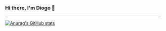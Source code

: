 ### Hi there, I'm Diogo 👋
------------


[![Anurag's GitHub stats](https://github-readme-stats.vercel.app/api?username=fullonic&count_private=true&theme=gruvbox )](https://github.com/anuraghazra/github-readme-stats)

<!--
**fullonic/fullonic** is a ✨ _special_ ✨ repository because its `README.md` (this file) appears on your GitHub profile.
[![Top Langs](https://github-readme-stats.vercel.app/api/top-langs/?username=fullonic)](https://github.com/anuraghazra/github-readme-stats)

Here are some ideas to get you started:

- 🔭 I’m currently working on ...
- 🌱 I’m currently learning ...
- 👯 I’m looking to collaborate on ...
- 🤔 I’m looking for help with ...
- 💬 Ask me about ...
- 📫 How to reach me: ...
- 😄 Pronouns: ...
- ⚡ Fun fact: ...
-->
